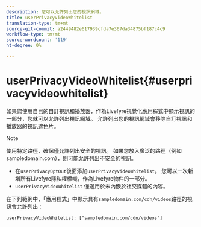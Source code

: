 ```yaml
---
description: 您可以允許列出您的視訊網域。
title: userPrivacyVideoWhitelist
translation-type: tm+mt
source-git-commit: a2449482e617939cfda7e367da34875bf187c4c9
workflow-type: tm+mt
source-wordcount: '119'
ht-degree: 0%

---
```



# userPrivacyVideoWhitelist{#userprivacyvideowhitelist}

如果您使用自己的自訂視訊和播放器，作為Livefyre視覺化應用程式中顯示視訊的一部分，您就可以允許列出視訊網域。 允許列出您的視訊網域會移除自訂視訊和播放器的視訊遮色片。

>[!NOTE]
>
>使用特定路徑，確保僅允許列出安全的視訊。 如果您放入廣泛的路徑（例如sampledomain.com），則可能允許列出不安全的視訊。

* 在`userPrivacyOptOut`後面添加`userPrivacyVideoWhitelist`。 您可以一次新增所有Livefyre隱私權標幟，作為Livefyre物件的一部分。
* `userPrivacyVideoWhitelist` 僅適用於未內嵌於社交媒體的內容。

在下列範例中，「應用程式」中顯示具有`sampledomain.com/cdn/videos`路徑的視訊會允許列出：

```
userPrivacyVideoWhitelist: ["sampledomain.com/cdn/videos"]
```
